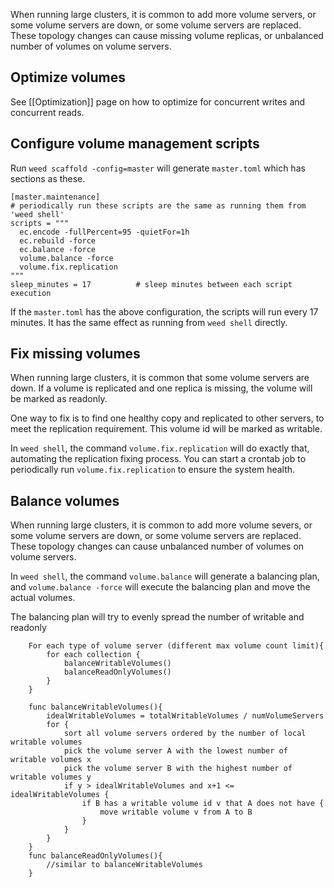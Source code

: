 When running large clusters, it is common to add more volume servers, or some volume servers are down, or some volume servers are replaced. These topology changes can cause missing volume replicas, or unbalanced number of volumes on volume servers.

## Optimize volumes
See [[Optimization]] page on how to optimize for concurrent writes and concurrent reads.

## Configure volume management scripts
Run `weed scaffold -config=master` will generate `master.toml` which has sections as these.

```
[master.maintenance]
# periodically run these scripts are the same as running them from 'weed shell'
scripts = """
  ec.encode -fullPercent=95 -quietFor=1h
  ec.rebuild -force
  ec.balance -force
  volume.balance -force
  volume.fix.replication
"""
sleep_minutes = 17          # sleep minutes between each script execution

```

If the `master.toml` has the above configuration, the scripts will run every 17 minutes. It has the same effect as running from `weed shell` directly. 

## Fix missing volumes
When running large clusters, it is common that some volume servers are down. If a volume is replicated and one replica is missing, the volume will be marked as readonly.

One way to fix is to find one healthy copy and replicated to other servers, to meet the replication requirement. This volume id will be marked as writable.

In `weed shell`, the command `volume.fix.replication` will do exactly that, automating the replication fixing process. You can start a crontab job to periodically run `volume.fix.replication` to ensure the system health.

## Balance volumes
When running large clusters, it is common to add more volume severs, or some volume servers are down, or some volume servers are replaced. These topology changes can cause unbalanced number of volumes on volume servers.

In `weed shell`, the command `volume.balance` will generate a balancing plan, and `volume.balance -force` will execute the balancing plan and move the actual volumes.

The balancing plan will try to evenly spread the number of writable and readonly 

```
	For each type of volume server (different max volume count limit){
		for each collection {
			balanceWritableVolumes()
			balanceReadOnlyVolumes()
		}
	}

	func balanceWritableVolumes(){
		idealWritableVolumes = totalWritableVolumes / numVolumeServers
		for {
			sort all volume servers ordered by the number of local writable volumes
			pick the volume server A with the lowest number of writable volumes x
			pick the volume server B with the highest number of writable volumes y
			if y > idealWritableVolumes and x+1 <= idealWritableVolumes {
				if B has a writable volume id v that A does not have {
					move writable volume v from A to B
				}
			}
		}
	}
	func balanceReadOnlyVolumes(){
		//similar to balanceWritableVolumes
	}


```
